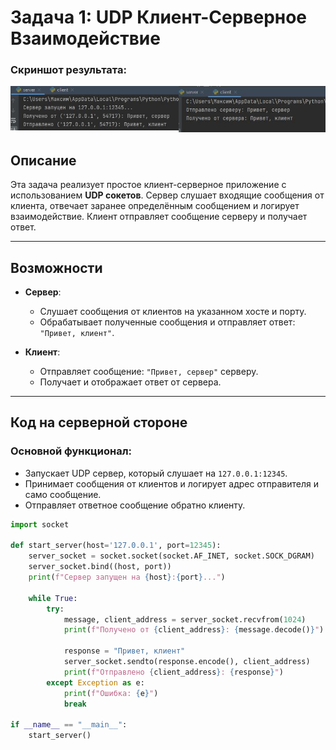 # Задача 1: UDP Клиент-Серверное Взаимодействие



### Скриншот результата:
![Результат выполнения задачи 1](images/task1.jpg)


## Описание
Эта задача реализует простое клиент-серверное приложение с использованием **UDP сокетов**. Сервер слушает входящие сообщения от клиента, отвечает заранее определённым сообщением и логирует взаимодействие. Клиент отправляет сообщение серверу и получает ответ.

---

## Возможности
- **Сервер**:
  - Слушает сообщения от клиентов на указанном хосте и порту.
  - Обрабатывает полученные сообщения и отправляет ответ: `"Привет, клиент"`.

- **Клиент**:
  - Отправляет сообщение: `"Привет, сервер"` серверу.
  - Получает и отображает ответ от сервера.

---

## Код на серверной стороне

### Основной функционал:
- Запускает UDP сервер, который слушает на `127.0.0.1:12345`.
- Принимает сообщения от клиентов и логирует адрес отправителя и само сообщение.
- Отправляет ответное сообщение обратно клиенту.

```python
import socket

def start_server(host='127.0.0.1', port=12345):
    server_socket = socket.socket(socket.AF_INET, socket.SOCK_DGRAM)
    server_socket.bind((host, port))
    print(f"Сервер запущен на {host}:{port}...")

    while True:
        try:
            message, client_address = server_socket.recvfrom(1024)
            print(f"Получено от {client_address}: {message.decode()}")

            response = "Привет, клиент"
            server_socket.sendto(response.encode(), client_address)
            print(f"Отправлено {client_address}: {response}")
        except Exception as e:
            print(f"Ошибка: {e}")
            break

if __name__ == "__main__":
    start_server()
